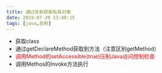 ```yaml
---
title: 通过反射获取私有对象
date: 2019-07-20 13:40:15
tags: [java,反射]
---
```

- 获取class
- 通过getDeclareMethod获取到方法（注意区别getMethod）
- <font color=red>调用Method的setAccessible(true)压制Java访问控制检查</font>
- 调用Methos的Invoke方法执行